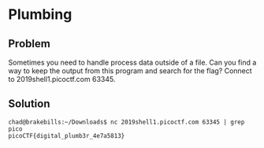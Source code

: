 # Plumbing 

## Problem
Sometimes you need to handle process data outside of a file. Can you find a way to keep the output from this program and search for the flag? Connect to 2019shell1.picoctf.com 63345.

## Solution
```
chad@brakebills:~/Downloads$ nc 2019shell1.picoctf.com 63345 | grep pico
picoCTF{digital_plumb3r_4e7a5813}
```

